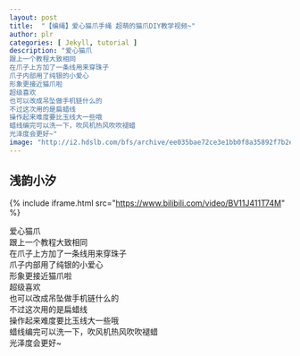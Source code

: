 ```yaml
---
layout: post
title:  "【编绳】爱心猫爪手绳 超萌的猫爪DIY教学视频~"
author: plr
categories: [ Jekyll, tutorial ]
description: "爱心猫爪
跟上一个教程大致相同
在爪子上方加了一条线用来穿珠子
爪子内部用了纯银的小爱心
形象更接近猫爪啦
超级喜欢
也可以改成吊坠做手机链什么的
不过这次用的是扁蜡线
操作起来难度要比玉线大一些哦
蜡线编完可以洗一下，吹风机热风吹吹褪蜡
光泽度会更好~"
image: "http://i2.hdslb.com/bfs/archive/ee035bae72ce3e1bb0f8a35892f7b2e0fb2234c8.jpg"
---
```

## 浅韵小汐

{% include iframe.html src="https://www.bilibili.com/video/BV11J411T74M" %}

爱心猫爪<br>跟上一个教程大致相同<br>在爪子上方加了一条线用来穿珠子<br>爪子内部用了纯银的小爱心<br>形象更接近猫爪啦<br>超级喜欢<br>也可以改成吊坠做手机链什么的<br>不过这次用的是扁蜡线<br>操作起来难度要比玉线大一些哦<br>蜡线编完可以洗一下，吹风机热风吹吹褪蜡<br>光泽度会更好~


